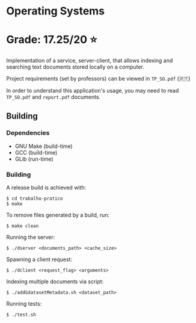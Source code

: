 # Operating Systems

# Grade: 17.25/20 ⭐️

Implementation of a service, server-client, that allows indexing and searching text documents stored locally on a computer.

Project requirements (set by professors) can be viewed in `TP_SO.pdf` (🇵🇹) 

In order to understand this application's usage, you may need to read `TP_SO.pdf` and `report.pdf` documents.

## Building

### Dependencies

- GNU Make (build-time)
- GCC (build-time)
- GLib (run-time)

### Building

A release build is achieved with:

``` console
$ cd trabalho-pratico
$ make
```

To remove files generated by a build, run:

``` console
$ make clean
```

Running the server:
``` console
$ ./dserver <documents_path> <cache_size>
```

Spawning a client request:
``` console
$ ./dclient <request_flag> <arguments>
```

Indexing multiple documents via script:
``` console
$ ./addGdatasetMetadata.sh <dataset_path>
```

Running tests:
``` console
$ ./test.sh
```
